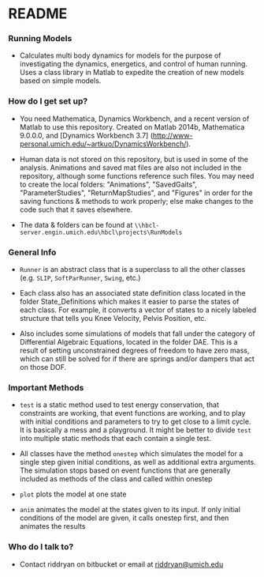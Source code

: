 # README #

### Running Models ###

* Calculates multi body dynamics for models for the purpose of investigating the dynamics, energetics, and control of human running.  Uses a class library in Matlab to expedite the creation of new models based on simple models.

### How do I get set up? ###

* You need Mathematica, Dynamics Workbench, and a recent version of Matlab to use this repository.  Created on Matlab 2014b, Mathematica 9.0.0.0, and [Dynamics Workbench 3.7] (http://www-personal.umich.edu/~artkuo/DynamicsWorkbench/).

* Human data is not stored on this repository, but is used in some of the analysis.  Animations and saved mat files are also not included in the repository, although some functions reference such files.  You may need to create the local folders: "Animations", "SavedGaits", "ParameterStudies", "ReturnMapStudies", and "Figures" in order for the saving functions & methods to work properly; else make changes to the code such that it saves elsewhere.

* The data & folders can be found at `\\hbcl-server.engin.umich.edu\hbcl\projects\RunModels`

### General Info ###
* `Runner` is an abstract class that is a superclass to all the other classes (e.g. `SLIP`, `SoftParRunner`, `Swing`, etc.)

* Each class also has an associated state definition class located in the folder State_Definitions which makes it easier to parse the states of each class.  For example, it converts a vector of states to a nicely labeled structure that tells you Knee Velocity, Pelvis Position, etc.

* Also includes some simulations of models that fall under the category of Differential Algebraic Equations, located in the folder DAE.  This is a result of setting unconstrained degrees of freedom to have zero mass, which can still be solved for if there are springs and/or dampers that act on those DOF.

### Important Methods  ###

* `test` is a static method used to test energy conservation, that constraints are working, that event functions are working, and to play with initial conditions and parameters to try to get close to a limit cycle.  It is basically a mess and a playground.  It might be better to divide `test` into multiple static methods that each contain a single test.

* All classes have the method `onestep` which simulates the model for a single step given initial conditions, as well as additional extra arguments.  The simulation stops based on event functions that are generally included as methods of the class and called within onestep

* `plot` plots the model at one state

* `anim` animates the model at the states given to its input.  If only initial conditions of the model are given, it calls onestep first, and then animates the results

### Who do I talk to? ###

* Contact riddryan on bitbucket or email at riddryan@umich.edu
